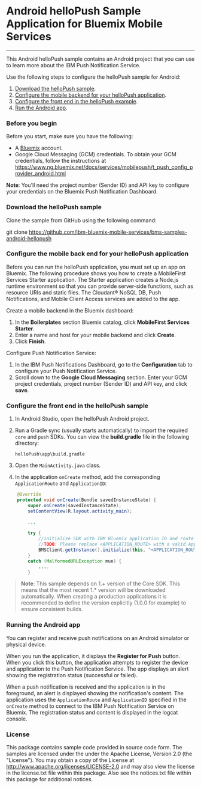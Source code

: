 # Android helloPush Sample Application for Bluemix Mobile Services
---
This Android helloPush sample contains an Android project that you can use to learn more about the IBM Push Notification Service.

Use the following steps to configure the helloPush sample for Android:

1. [Download the helloPush sample](#download-the-hellopush-sample).
2. [Configure the mobile backend for your helloPush application](#configure-the-mobile-back-end-for-your-hellopush-application).
3. [Configure the front end in the helloPush example](#configure-the-front-end-in-the-hellopush-sample).
4. [Run the Android app](#run-the-android-app).

### Before you begin 
Before you start, make sure you have the following:
- A [Bluemix](http://bluemix.net) account.
- Google Cloud Messaging (GCM) credentials.  To obtain your GCM credentials, follow the instructions at  
https://www.ng.bluemix.net/docs/services/mobilepush/t_push_config_provider_android.html

**Note**: You'll need the project number (Sender ID) and API key to configure your credentials on the Bluemix Push Notification Dashboard.

### Download the helloPush sample
Clone the sample from GitHub using the following command:

git clone https://github.com/ibm-bluemix-mobile-services/bms-samples-android-hellopush

### Configure the mobile back end for your helloPush application
Before you can run the helloPush application, you must set up an app on Bluemix.  The following procedure shows you how to create a MobileFirst Services Starter application. The Starter application creates a Node.js runtime environment so that you can provide server-side functions, such as resource URIs and static files.  The Cloudant® NoSQL DB, Push Notifications, and Mobile Client Access services are added to the app.

Create a mobile backend in the Bluemix dashboard:

1. In the **Boilerplates** section Bluemix catalog, click **MobileFirst Services Starter**.
2. Enter a name and host for your mobile backend and click **Create**.
3. Click **Finish**.

Configure Push Notification Service:

1. In the IBM Push Notifications Dashboard, go to the **Configuration** tab to configure your Push Notification Service.
2. Scroll down to the **Google Cloud Messaging** section. Enter your GCM project credentials, project number (Sender ID) and API key, and click **save**.

### Configure the front end in the helloPush sample
1. In Android Studio, open the helloPush Android project.
2. Run a Gradle sync (usually starts automatically) to import the required `core` and `push` SDKs. You can view the **build.gradle** file in the following directory:

	`helloPush\app\build.gradle`
	
3. Open the `MainActivity.java` class.
4. In the application `onCreate` method, add the corresponding `ApplicationRoute` and `ApplicationID`:


```Java
	@Override
    protected void onCreate(Bundle savedInstanceState) {
        super.onCreate(savedInstanceState);
        setContentView(R.layout.activity_main);

		...
		
        try {
            //initialize SDK with IBM Bluemix application ID and route
            //TODO: Please replace <APPLICATION_ROUTE> with a valid ApplicationRoute and <APPLICATION_ID> with a valid ApplicationId
            BMSClient.getInstance().initialize(this, "<APPLICATION_ROUTE>", "<APPLICATION_ID>");
        }
        catch (MalformedURLException mue) {
            ....
        }
```

> **Note**: This sample depends on 1.+ version of the Core SDK. This means that the most recent 1.* version will be downloaded automatically. When creating a production applications it is recommended to define the version explicitly (1.0.0 for example) to ensure consistent builds.

### Running the Android app
You can register and receive push notifications on an Android simulator or physical device.

When you run the application, it displays the **Register for Push** button. When you click this button, the application attempts to register the device and application to the Push Notification Service. The app displays an alert showing the registration status (successful or failed).

When a push notification is received and the application is in the foreground, an alert is displayed showing the notification's content. The application uses the `ApplicationRoute` and `ApplicationID` specified in the `onCreate` method to connect to the IBM Push Notification Service on Bluemix. The registration status and content is displayed in the logcat console.
### License
This package contains sample code provided in source code form. The samples are licensed under the under the Apache License, Version 2.0 (the "License"). You may obtain a copy of the License at http://www.apache.org/licenses/LICENSE-2.0 and may also view the license in the license.txt file within this package. Also see the notices.txt file within this package for additional notices.

